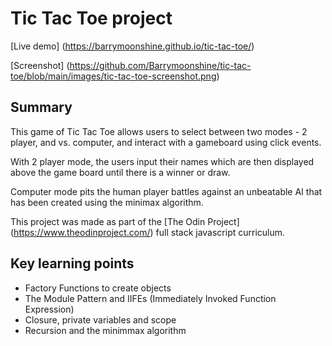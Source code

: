 # Tic Tac Toe project

[Live demo] (https://barrymoonshine.github.io/tic-tac-toe/)

[Screenshot] (https://github.com/Barrymoonshine/tic-tac-toe/blob/main/images/tic-tac-toe-screenshot.png)

## Summary

This game of Tic Tac Toe allows users to select between two modes - 2 player, and vs. computer, and interact with a gameboard using click events. 

With 2 player mode, the users input their names which are then displayed above the game board until there is a winner or draw.

Computer mode pits the human player battles against an unbeatable AI that has been created using the minimax algorithm. 

This project was made as part of the [The Odin Project] (https://www.theodinproject.com/) full stack javascript curriculum.

## Key learning points

- Factory Functions to create objects
- The Module Pattern and IIFEs (Immediately Invoked Function Expression)
- Closure, private variables and scope
- Recursion and the minimmax algorithm
